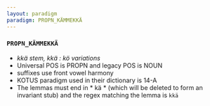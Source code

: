 ```yaml
---
layout: paradigm
paradigm: PROPN_KÄMMEKKÄ
---
```

### ` PROPN_KÄMMEKKÄ `

* _kkä stem, kkä : kö variations_
* Universal POS is PROPN and legacy POS is NOUN
* suffixes use front vowel harmony
* KOTUS paradigm used in their dictionary is 14-A
* The lemmas must end in * kä * (which will be deleted to form an invariant stub) and the regex matching the lemma is ` kkä `
